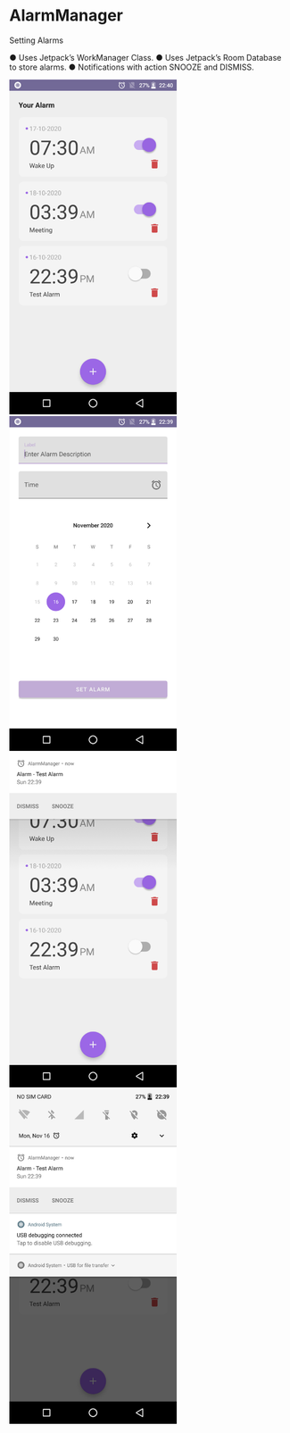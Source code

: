 # AlarmManager
Setting Alarms

●	Uses Jetpack’s WorkManager Class.
●	Uses Jetpack’s Room Database to store alarms.
●	Notifications with action SNOOZE and DISMISS.

<img src="./raw/Screenshot_20201116-224011.png" width="300">   <img src="./raw/Screenshot_20201116-223935.png" width="300"> </br >
<img src="./raw/Screenshot_20201116-223954.png" width="300">   <img src="./raw/Screenshot_20201116-223959.png" width="300"> </br >
